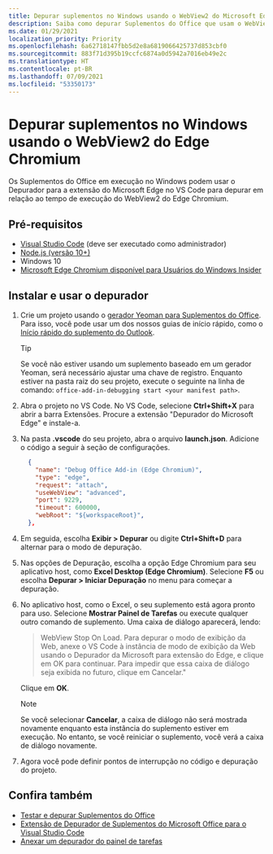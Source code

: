 ```yaml
---
title: Depurar suplementos no Windows usando o WebView2 do Microsoft Edge (baseado em Chromium)
description: Saiba como depurar Suplementos do Office que usam o WebView2 do Microsoft Edge (baseado em Chromium) usando o Depurador para a extensão do Microsoft Edge no VS Code.
ms.date: 01/29/2021
localization_priority: Priority
ms.openlocfilehash: 6a62718147fbb5d2e8a6819066425737d853cbf0
ms.sourcegitcommit: 883f71d395b19ccfc6874a0d5942a7016eb49e2c
ms.translationtype: HT
ms.contentlocale: pt-BR
ms.lasthandoff: 07/09/2021
ms.locfileid: "53350173"
---
```

# <a name="debug-add-ins-on-windows-using-edge-chromium-webview2"></a>Depurar suplementos no Windows usando o WebView2 do Edge Chromium

Os Suplementos do Office em execução no Windows podem usar o Depurador para a extensão do Microsoft Edge no VS Code para depurar em relação ao tempo de execução do WebView2 do Edge Chromium.

## <a name="prerequisites"></a>Pré-requisitos

- [Visual Studio Code](https://code.visualstudio.com/) (deve ser executado como administrador)
- [Node.js (versão 10+)](https://nodejs.org/)
- Windows 10
- [Microsoft Edge Chromium disponível para Usuários do Windows Insider](https://www.microsoftedgeinsider.com/)

## <a name="install-and-use-the-debugger"></a>Instalar e usar o depurador

1. Crie um projeto usando o [gerador Yeoman para Suplementos do Office](https://github.com/OfficeDev/generator-office). Para isso, você pode usar um dos nossos guias de início rápido, como o [Início rápido do suplemento do Outlook](../quickstarts/outlook-quickstart.md).

    > [!TIP]
    > Se você não estiver usando um suplemento baseado em um gerador Yeoman, será necessário ajustar uma chave de registro. Enquanto estiver na pasta raiz do seu projeto, execute o seguinte na linha de comando: `office-add-in-debugging start <your manifest path>`.

1. Abra o projeto no VS Code. No VS Code, selecione **Ctrl+Shift+X** para abrir a barra Extensões. Procure a extensão "Depurador do Microsoft Edge" e instale-a.

1. Na pasta **.vscode** do seu projeto, abra o arquivo **launch.json**. Adicione o código a seguir à seção de configurações.

      ```JSON
        {
          "name": "Debug Office Add-in (Edge Chromium)",
          "type": "edge",
          "request": "attach",
          "useWebView": "advanced",
          "port": 9229,
          "timeout": 600000,
          "webRoot": "${workspaceRoot}",
        },
      ```

1. Em seguida, escolha  **Exibir > Depurar** ou digite **Ctrl+Shift+D** para alternar para o modo de depuração.

1. Nas opções de Depuração, escolha a opção Edge Chromium para seu aplicativo host, como **Excel Desktop (Edge Chromium)**. Selecione **F5** ou escolha **Depurar > Iniciar Depuração** no menu para começar a depuração.

1. No aplicativo host, como o Excel, o seu suplemento está agora pronto para uso. Selecione **Mostrar Painel de Tarefas** ou execute qualquer outro comando de suplemento. Uma caixa de diálogo aparecerá, lendo:

    > WebView Stop On Load.
    > Para depurar o modo de exibição da Web, anexe o VS Code à instância de modo de exibição da Web usando o Depurador da Microsoft para extensão do Edge, e clique em OK para continuar. Para impedir que essa caixa de diálogo seja exibida no futuro, clique em Cancelar."

    Clique em **OK**.

    > [!NOTE]
    > Se você selecionar **Cancelar**, a caixa de diálogo não será mostrada novamente enquanto esta instância do suplemento estiver em execução. No entanto, se você reiniciar o suplemento, você verá a caixa de diálogo novamente.

1. Agora você pode definir pontos de interrupção no código e depuração do projeto.

## <a name="see-also"></a>Confira também

- [Testar e depurar Suplementos do Office](test-debug-office-add-ins.md)
- [Extensão de Depurador de Suplementos do Microsoft Office para o Visual Studio Code](debug-with-vs-extension.md)
- [Anexar um depurador do painel de tarefas](attach-debugger-from-task-pane.md)